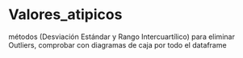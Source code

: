 # Valores_atipicos
métodos (Desviación Estándar y Rango Intercuartílico) para eliminar Outliers, comprobar con diagramas de caja por todo el dataframe
